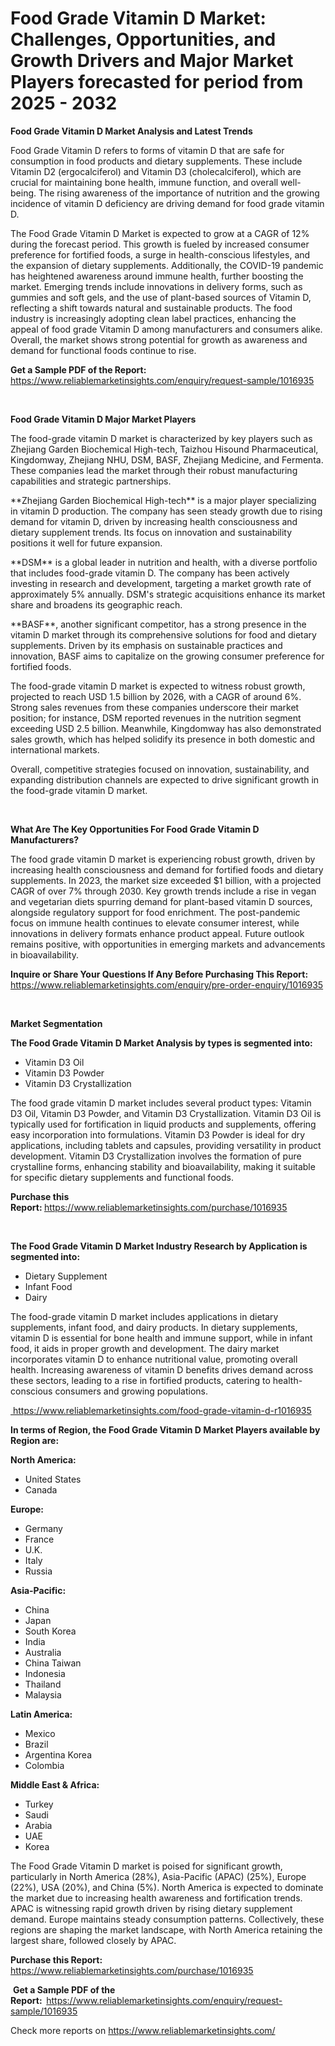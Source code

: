 <p><h1>Food Grade Vitamin D Market: Challenges, Opportunities, and Growth Drivers and Major Market Players forecasted for period from 2025 - 2032</h1></p><p><strong>Food Grade Vitamin D Market Analysis and Latest Trends</strong></p>
<p><p>Food Grade Vitamin D refers to forms of vitamin D that are safe for consumption in food products and dietary supplements. These include Vitamin D2 (ergocalciferol) and Vitamin D3 (cholecalciferol), which are crucial for maintaining bone health, immune function, and overall well-being. The rising awareness of the importance of nutrition and the growing incidence of vitamin D deficiency are driving demand for food grade vitamin D. </p><p>The Food Grade Vitamin D Market is expected to grow at a CAGR of 12% during the forecast period. This growth is fueled by increased consumer preference for fortified foods, a surge in health-conscious lifestyles, and the expansion of dietary supplements. Additionally, the COVID-19 pandemic has heightened awareness around immune health, further boosting the market. Emerging trends include innovations in delivery forms, such as gummies and soft gels, and the use of plant-based sources of Vitamin D, reflecting a shift towards natural and sustainable products. The food industry is increasingly adopting clean label practices, enhancing the appeal of food grade Vitamin D among manufacturers and consumers alike. Overall, the market shows strong potential for growth as awareness and demand for functional foods continue to rise.</p></p>
<p><strong>Get a Sample PDF of the Report:&nbsp;</strong> <a href="https://www.reliablemarketinsights.com/enquiry/request-sample/1016935?utm_campaign=3454&utm_medium=2&utm_source=Github&utm_content=ia&utm_term=21032025&utm_id=food-grade-vitamin-d">https://www.reliablemarketinsights.com/enquiry/request-sample/1016935</a></p>
<p>&nbsp;</p>
<p><strong>Food Grade Vitamin D Major Market Players</strong></p>
<p><p>The food-grade vitamin D market is characterized by key players such as Zhejiang Garden Biochemical High-tech, Taizhou Hisound Pharmaceutical, Kingdomway, Zhejiang NHU, DSM, BASF, Zhejiang Medicine, and Fermenta. These companies lead the market through their robust manufacturing capabilities and strategic partnerships.</p><p>**Zhejiang Garden Biochemical High-tech** is a major player specializing in vitamin D production. The company has seen steady growth due to rising demand for vitamin D, driven by increasing health consciousness and dietary supplement trends. Its focus on innovation and sustainability positions it well for future expansion.</p><p>**DSM** is a global leader in nutrition and health, with a diverse portfolio that includes food-grade vitamin D. The company has been actively investing in research and development, targeting a market growth rate of approximately 5% annually. DSM's strategic acquisitions enhance its market share and broadens its geographic reach.</p><p>**BASF**, another significant competitor, has a strong presence in the vitamin D market through its comprehensive solutions for food and dietary supplements. Driven by its emphasis on sustainable practices and innovation, BASF aims to capitalize on the growing consumer preference for fortified foods.</p><p>The food-grade vitamin D market is expected to witness robust growth, projected to reach USD 1.5 billion by 2026, with a CAGR of around 6%. Strong sales revenues from these companies underscore their market position; for instance, DSM reported revenues in the nutrition segment exceeding USD 2.5 billion. Meanwhile, Kingdomway has also demonstrated sales growth, which has helped solidify its presence in both domestic and international markets.</p><p>Overall, competitive strategies focused on innovation, sustainability, and expanding distribution channels are expected to drive significant growth in the food-grade vitamin D market.</p></p>
<p>&nbsp;</p>
<p><strong>What Are The Key Opportunities For Food Grade Vitamin D Manufacturers?</strong></p>
<p><p>The food grade vitamin D market is experiencing robust growth, driven by increasing health consciousness and demand for fortified foods and dietary supplements. In 2023, the market size exceeded $1 billion, with a projected CAGR of over 7% through 2030. Key growth trends include a rise in vegan and vegetarian diets spurring demand for plant-based vitamin D sources, alongside regulatory support for food enrichment. The post-pandemic focus on immune health continues to elevate consumer interest, while innovations in delivery formats enhance product appeal. Future outlook remains positive, with opportunities in emerging markets and advancements in bioavailability.</p></p>
<p><strong>Inquire or Share Your Questions If Any Before Purchasing This Report:</strong> <a href="https://www.reliablemarketinsights.com/enquiry/pre-order-enquiry/1016935?utm_campaign=3454&utm_medium=2&utm_source=Github&utm_content=ia&utm_term=21032025&utm_id=food-grade-vitamin-d">https://www.reliablemarketinsights.com/enquiry/pre-order-enquiry/1016935</a></p>
<p>&nbsp;</p>
<p><strong>Market Segmentation</strong></p>
<p><strong>The Food Grade Vitamin D Market Analysis by types is segmented into:</strong></p>
<p><ul><li>Vitamin D3 Oil</li><li>Vitamin D3 Powder</li><li>Vitamin D3 Crystallization</li></ul></p>
<p><p>The food grade vitamin D market includes several product types: Vitamin D3 Oil, Vitamin D3 Powder, and Vitamin D3 Crystallization. Vitamin D3 Oil is typically used for fortification in liquid products and supplements, offering easy incorporation into formulations. Vitamin D3 Powder is ideal for dry applications, including tablets and capsules, providing versatility in product development. Vitamin D3 Crystallization involves the formation of pure crystalline forms, enhancing stability and bioavailability, making it suitable for specific dietary supplements and functional foods.</p></p>
<p><strong>Purchase this Report:&nbsp;</strong><a href="https://www.reliablemarketinsights.com/purchase/1016935?utm_campaign=3454&utm_medium=2&utm_source=Github&utm_content=ia&utm_term=21032025&utm_id=food-grade-vitamin-d">https://www.reliablemarketinsights.com/purchase/1016935</a></p>
<p>&nbsp;</p>
<p><strong>The Food Grade Vitamin D Market Industry Research by Application is segmented into:</strong></p>
<p><ul><li>Dietary Supplement</li><li>Infant Food</li><li>Dairy</li></ul></p>
<p><p>The food-grade vitamin D market includes applications in dietary supplements, infant food, and dairy products. In dietary supplements, vitamin D is essential for bone health and immune support, while in infant food, it aids in proper growth and development. The dairy market incorporates vitamin D to enhance nutritional value, promoting overall health. Increasing awareness of vitamin D benefits drives demand across these sectors, leading to a rise in fortified products, catering to health-conscious consumers and growing populations.</p></p>
<p><a href="https://www.reliablemarketinsights.com/food-grade-vitamin-d-r1016935?utm_campaign=3454&utm_medium=2&utm_source=Github&utm_content=ia&utm_term=21032025&utm_id=food-grade-vitamin-d">&nbsp;https://www.reliablemarketinsights.com/food-grade-vitamin-d-r1016935</a></p>
<p><strong>In terms of Region, the Food Grade Vitamin D Market Players available by Region are:</strong></p>
<p>
    <p> <strong> North America: </strong>
        <ul>
            <li>United States</li>
            <li>Canada</li>
        </ul>
        </p> 
    <p> <strong> Europe: </strong>
        <ul>
            <li>Germany</li>
            <li>France</li>
            <li>U.K.</li>
            <li>Italy</li>
            <li>Russia</li>
        </ul>
        </p> 
    <p> <strong> Asia-Pacific: </strong>
        <ul>
            <li>China</li>
            <li>Japan</li>
            <li>South Korea</li>
            <li>India</li>
            <li>Australia</li>
            <li>China Taiwan</li>
            <li>Indonesia</li>
            <li>Thailand</li>
            <li>Malaysia</li>
        </ul>
        </p> 
    <p> <strong> Latin America: </strong>
        <ul>
            <li>Mexico</li>
            <li>Brazil</li>
            <li>Argentina Korea</li>
            <li>Colombia</li>
        </ul>
        </p> 
    <p> <strong> Middle East & Africa: </strong>
        <ul>
            <li>Turkey</li>
            <li>Saudi</li>
            <li>Arabia</li>
            <li>UAE</li>
            <li>Korea</li>
        </ul>
    </p>
    </p>
<p><p>The Food Grade Vitamin D market is poised for significant growth, particularly in North America (28%), Asia-Pacific (APAC) (25%), Europe (22%), USA (20%), and China (5%). North America is expected to dominate the market due to increasing health awareness and fortification trends. APAC is witnessing rapid growth driven by rising dietary supplement demand. Europe maintains steady consumption patterns. Collectively, these regions are shaping the market landscape, with North America retaining the largest share, followed closely by APAC.</p></p>
<p><strong>Purchase this Report: </strong><a href="https://www.reliablemarketinsights.com/purchase/1016935?utm_campaign=3454&utm_medium=2&utm_source=Github&utm_content=ia&utm_term=21032025&utm_id=food-grade-vitamin-d">https://www.reliablemarketinsights.com/purchase/1016935</a></p>
<p>&nbsp;<strong>Get a Sample PDF of the Report:&nbsp;&nbsp;</strong><a href="https://www.reliablemarketinsights.com/enquiry/request-sample/1016935?utm_campaign=3454&utm_medium=2&utm_source=Github&utm_content=ia&utm_term=21032025&utm_id=food-grade-vitamin-d">https://www.reliablemarketinsights.com/enquiry/request-sample/1016935</a></p>
<p><strong></strong></p>
<p>Check more reports on <a href="https://www.reliablemarketinsights.com/?utm_campaign=3454&utm_medium=2&utm_source=Github&utm_content=ia&utm_term=21032025&utm_id=food-grade-vitamin-d">https://www.reliablemarketinsights.com/</a></p>